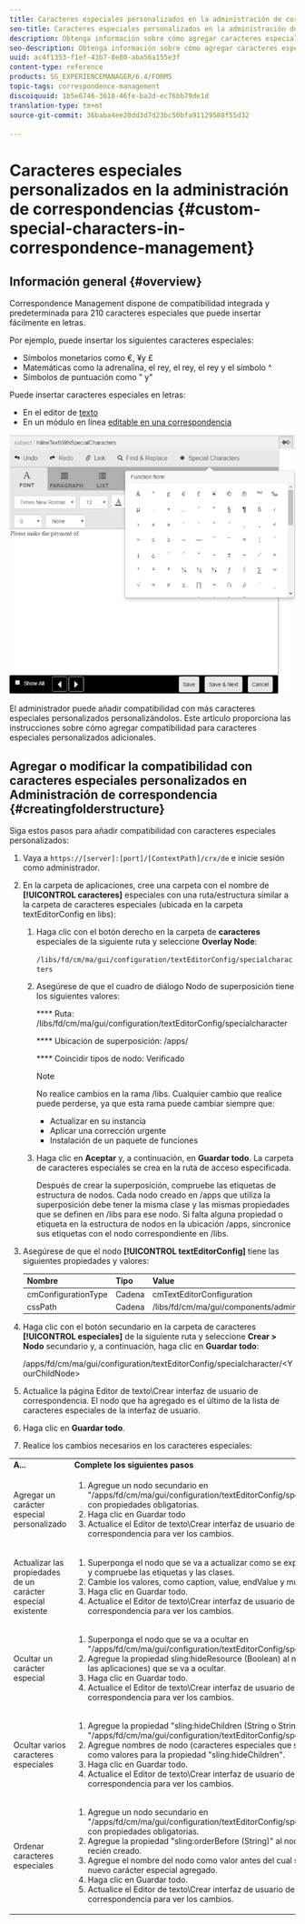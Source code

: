 ```yaml
---
title: Caracteres especiales personalizados en la administración de correspondencias
seo-title: Caracteres especiales personalizados en la administración de correspondencias
description: Obtenga información sobre cómo agregar caracteres especiales personalizados en Administración de correspondencia.
seo-description: Obtenga información sobre cómo agregar caracteres especiales personalizados en Administración de correspondencia.
uuid: ac4f1353-f1ef-43b7-8e80-aba56a155e3f
content-type: reference
products: SG_EXPERIENCEMANAGER/6.4/FORMS
topic-tags: correspondence-management
discoiquuid: 1b5e6746-3618-46fe-ba2d-ec76bb79de1d
translation-type: tm+mt
source-git-commit: 36baba4ee20dd3d7d23bc50bfa91129588f55d32

---
```



# Caracteres especiales personalizados en la administración de correspondencias {#custom-special-characters-in-correspondence-management}

## Información general {#overview}

Correspondence Management dispone de compatibilidad integrada y predeterminada para 210 caracteres especiales que puede insertar fácilmente en letras.

Por ejemplo, puede insertar los siguientes caracteres especiales:

* Símbolos monetarios como €, ¥y £
* Matemáticas como la adrenalina, el rey, el rey, el rey y el símbolo ^
* Símbolos de puntuación como ‟ y&quot;

Puede insertar caracteres especiales en letras:

* En el editor de [texto](/help/forms/using/document-fragments.md#createtext)
* En un módulo en línea [editable en una correspondencia](/help/forms/using/create-correspondence.md#managecontent)

![especialcaracterissinlinemodulo](assets/specialcharactersinlinemodule.png)

El administrador puede añadir compatibilidad con más caracteres especiales personalizados personalizándolos. Este artículo proporciona las instrucciones sobre cómo agregar compatibilidad para caracteres especiales personalizados adicionales.

## Agregar o modificar la compatibilidad con caracteres especiales personalizados en Administración de correspondencia {#creatingfolderstructure}

Siga estos pasos para añadir compatibilidad con caracteres especiales personalizados:

1. Vaya a `https://[server]:[port]/[ContextPath]/crx/de` e inicie sesión como administrador.
1. En la carpeta de aplicaciones, cree una carpeta con el nombre de **[!UICONTROL caracteres]** especiales con una ruta/estructura similar a la carpeta de caracteres especiales (ubicada en la carpeta textEditorConfig en libs):

   1. Haga clic con el botón derecho en la carpeta de **caracteres** especiales de la siguiente ruta y seleccione **Overlay Node**:

      `/libs/fd/cm/ma/gui/configuration/textEditorConfig/specialcharacters`

   1. Asegúrese de que el cuadro de diálogo Nodo de superposición tiene los siguientes valores:

      **** Ruta: /libs/fd/cm/ma/gui/configuration/textEditorConfig/specialcharacter

      **** Ubicación de superposición: /apps/

      **** Coincidir tipos de nodo: Verificado

      >[!NOTE]
      >
      >No realice cambios en la rama /libs. Cualquier cambio que realice puede perderse, ya que esta rama puede cambiar siempre que:
      >
      >* Actualizar en su instancia
      >* Aplicar una corrección urgente
      >* Instalación de un paquete de funciones


   1. Haga clic en **Aceptar** y, a continuación, en **Guardar todo**. La carpeta de caracteres especiales se crea en la ruta de acceso especificada.

      Después de crear la superposición, compruebe las etiquetas de estructura de nodos. Cada nodo creado en /apps que utiliza la superposición debe tener la misma clase y las mismas propiedades que se definen en /libs para ese nodo. Si falta alguna propiedad o etiqueta en la estructura de nodos en la ubicación /apps, sincronice sus etiquetas con el nodo correspondiente en /libs.

1. Asegúrese de que el nodo **[!UICONTROL textEditorConfig]** tiene las siguientes propiedades y valores:

   | Nombre | Tipo | Value |
   |---|---|---|
   | cmConfigurationType | Cadena | cmTextEditorConfiguration |
   | cssPath | Cadena | /libs/fd/cm/ma/gui/components/admin/createasset/textcontrol/clientlibs/textcontrol |

1. Haga clic con el botón secundario en la carpeta de caracteres **[!UICONTROL especiales]** de la siguiente ruta y seleccione **Crear > Nodo** secundario y, a continuación, haga clic en **Guardar todo**:

   /apps/fd/cm/ma/gui/configuration/textEditorConfig/specialcharacter/&lt;YourChildNode>

1. Actualice la página Editor de texto\Crear interfaz de usuario de correspondencia. El nodo que ha agregado es el último de la lista de caracteres especiales de la interfaz de usuario.
1. Haga clic en **Guardar todo**.
1. Realice los cambios necesarios en los caracteres especiales:

<table> 
 <tbody> 
  <tr> 
   <td><strong>A...</strong></td> 
   <td><strong>Complete los siguientes pasos</strong></td> 
  </tr> 
  <tr> 
   <td>Agregar un carácter especial personalizado</td> 
   <td> 
    <ol> 
     <li>Agregue un nodo secundario en "/apps/fd/cm/ma/gui/configuration/textEditorConfig/specialcharacter" con propiedades obligatorias.</li> 
     <li>Haga clic en Guardar todo</li> 
     <li>Actualice el Editor de texto\Crear interfaz de usuario de correspondencia para ver los cambios.</li> 
    </ol> </td> 
  </tr> 
  <tr> 
   <td>Actualizar las propiedades de un carácter especial existente</td> 
   <td> 
    <ol> 
     <li>Superponga el nodo que se va a actualizar como se explica más arriba y compruebe las etiquetas y las clases.</li> 
     <li>Cambie los valores, como caption, value, endValue y multipleCaption. </li> 
     <li>Haga clic en Guardar todo. </li> 
     <li>Actualice el Editor de texto\Crear interfaz de usuario de correspondencia para ver los cambios.</li> 
    </ol> </td> 
  </tr> 
  <tr> 
   <td>Ocultar un carácter especial</td> 
   <td> 
    <ol> 
     <li>Superponga el nodo que se va a ocultar en "/apps/fd/cm/ma/gui/configuration/textEditorConfig/specialcharacter"</li> 
     <li>Agregue la propiedad sling:hideResource (Boolean) al nodo (debajo de las aplicaciones) que se va a ocultar. </li> 
     <li>Haga clic en Guardar todo. </li> 
     <li>Actualice el Editor de texto\Crear interfaz de usuario de correspondencia para ver los cambios.<br /> </li> 
    </ol> </td> 
  </tr> 
  <tr> 
   <td>Ocultar varios caracteres especiales</td> 
   <td> 
    <ol> 
     <li>Agregue la propiedad "sling:hideChildren (String o String[])" a "/apps/fd/cm/ma/gui/configuration/textEditorConfig/specialcharacter". </li> 
     <li>Agregue nombres de nodo (caracteres especiales que se ocultarán) como valores para la propiedad "sling:hideChildren". </li> 
     <li>Haga clic en Guardar todo. </li> 
     <li>Actualice el Editor de texto\Crear interfaz de usuario de correspondencia para ver los cambios.<br /> </li> 
    </ol> </td> 
  </tr> 
  <tr> 
   <td>Ordenar caracteres especiales</td> 
   <td> 
    <ol> 
     <li>Agregue un nodo secundario en "/apps/fd/cm/ma/gui/configuration/textEditorConfig/specialcharacter" con propiedades obligatorias. </li> 
     <li>Agregue la propiedad "sling:orderBefore (String)" al nodo secundario recién creado. </li> 
     <li>Agregue el nombre del nodo como valor antes del cual se mostrará el nuevo carácter especial agregado. </li> 
     <li>Haga clic en Guardar todo. </li> 
     <li>Actualice el Editor de texto\Crear interfaz de usuario de correspondencia para ver los cambios.<br /> </li> 
    </ol> </td> 
  </tr> 
 </tbody> 
</table>

